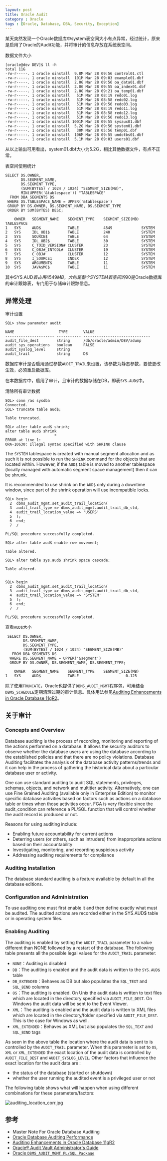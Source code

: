 ```yaml
---
layout: post
title: Oracle Audit
category : Oracle
tags : [Oracle, Database, DBA, Security, Exception]
---
```


某天突然发现一个Oracle数据库中system表空间大小有点异常，经过统计，原来是启用了Oracle的Audit功能，并将审计的信息存放在系统表空间。

数据文件大小

	[oracle@dev DEV]$ ll -h
	total 11G
	-rw-r-----. 1 oracle oinstall  9.8M Mar 28 09:56 control01.ctl
	-rw-r-----. 1 oracle oinstall  101M Mar 28 09:03 example01.dbf
	-rw-r-----. 1 oracle oinstall  2.0G Mar 28 09:56 oa_data01.dbf
	-rw-r-----. 1 oracle oinstall  2.0G Mar 28 09:55 oa_index01.dbf
	-rw-r-----. 1 oracle oinstall  2.0G Mar 28 09:21 oa_temp01.dbf
	-rw-r-----. 1 oracle oinstall   51M Mar 28 08:19 redo01.log
	-rw-r-----. 1 oracle oinstall   51M Mar 28 08:58 redo02.log
	-rw-r-----. 1 oracle oinstall   51M Mar 28 09:56 redo03.log
	-rw-r-----. 1 oracle oinstall   51M Mar 28 08:19 redo11.log
	-rw-r-----. 1 oracle oinstall   51M Mar 28 08:58 redo12.log
	-rw-r-----. 1 oracle oinstall   51M Mar 28 09:56 redo13.log
	-rw-r-----. 1 oracle oinstall 1001M Mar 28 09:55 sysaux01.dbf
	-rw-r-----. 1 oracle oinstall  5.2G Mar 28 09:56 system01.dbf
	-rw-r-----. 1 oracle oinstall   30M Mar 28 05:56 temp01.dbf
	-rw-r-----. 1 oracle oinstall  106M Mar 28 09:55 undotbs01.dbf
	-rw-r-----. 1 oracle oinstall  5.1M Mar 28 09:03 users01.dbf

从以上输出可用看出，system01.dbf大小为5.2G，相比其他数据文件，有点不正常。

表空间使用统计

	SELECT DS.OWNER,
	       DS.SEGMENT_NAME,
	       DS.SEGMENT_TYPE,
	       (SUM(BYTES) / 1024 / 1024) "SEGMENT_SIZE(MB)",
	       MIN(UPPER('&tablespace')) "TABLESPACE"
	  FROM DBA_SEGMENTS DS
	 WHERE DS.TABLESPACE_NAME = UPPER('&tablespace')
	 GROUP BY DS.OWNER, DS.SEGMENT_NAME, DS.SEGMENT_TYPE
	 ORDER BY SUM(BYTES) DESC;

	   	OWNER	SEGMENT_NAME	SEGMENT_TYPE	SEGMENT_SIZE(MB) TABLESPACE
	1	SYS		AUD$			TABLE			4549			 SYSTEM
	2	SYS		IDL_UB1$		TABLE			240				 SYSTEM
	3	SYS		SOURCE$			TABLE			64				 SYSTEM
	4	SYS		IDL_UB2$		TABLE			30				 SYSTEM
	5	SYS		C_TOID_VERSION#	CLUSTER			23				 SYSTEM
	6	SYS		C_OBJ#_INTCOL#	CLUSTER			19				 SYSTEM
	7	SYS		C_OBJ#			CLUSTER			12				 SYSTEM
	8	SYS		I_SOURCE1		INDEX			12				 SYSTEM
	9	SYS		ARGUMENT$		TABLE			11				 SYSTEM
	10	SYS		JAVA$MC$		TABLE			11				 SYSTEM

其中SYS.AUD$表占用4549MB，大约是整个SYSTEM表空间的90%。AUD$是Oracle数据库的审计跟踪表，专门用于存储审计跟踪信息。

## 异常处理

审计设置

	SQL> show parameter audit
	
	NAME				    TYPE	   VALUE
	---------------------- ----------- ------------------------------
	audit_file_dest 	   string	   /db/oracle/admin/DEV/adump
	audit_sys_operations   boolean	   FALSE
	audit_syslog_level	   string
	audit_trail			   string	   DB

数据库审计是否启用通过参数`AUDIT_TRAIL`来设置，该参数为静态参数，要使更改生效，必须重启数据库。

在本数据库中，启用了审计，且审计的数据存储在DB，即表`SYS.AUD$`中。

清除所有审计数据

	SQL> conn /as sysdba
	Connected.
	SQL> truncate table aud$;
	
	Table truncated.
	
	SQL> alter table aud$ shrink;
	alter table aud$ shrink
	                      *
	ERROR at line 1:
	ORA-10630: Illegal syntax specified with SHRINK clause

The `SYSTEM` tablespace is created with manual segment allocation and as such it is not possible to run the `SHRINK` command for the objects that are located within. However, if the `AUD$` table is moved to another tablespace (locally managed with automatic segment space management) then it can be shrunk. 

It is recommended to use shrink on the `AUD$` only during a downtime window, since part of the shrink operation will use incompatible locks.

	SQL> begin
	  2  dbms_audit_mgmt.set_audit_trail_location(
	  3  audit_trail_type => dbms_audit_mgmt.audit_trail_db_std,
	  4  audit_trail_location_value => 'USERS'
	  5  );
	  6  end;
	  7  /

	PL/SQL procedure successfully completed.
	
	SQL> alter table aud$ enable row movement;
	
	Table altered.
	
	SQL> alter table sys.aud$ shrink space cascade;
	
	Table altered.

	
	SQL> begin
	  2  dbms_audit_mgmt.set_audit_trail_location(
	  3  audit_trail_type => dbms_audit_mgmt.audit_trail_db_std,
	  4  audit_trail_location_value => 'SYSTEM'
	  5  );
	  6  end;
	  7  /

	PL/SQL procedure successfully completed.


查看`AUD$`大小

	 SELECT DS.OWNER,
	        DS.SEGMENT_NAME,
	        DS.SEGMENT_TYPE,
	        (SUM(BYTES) / 1024 / 1024) "SEGMENT_SIZE(MB)"
	   FROM DBA_SEGMENTS DS
	  WHERE DS.SEGMENT_NAME = UPPER('&segment')
	  GROUP BY DS.OWNER, DS.SEGMENT_NAME, DS.SEGMENT_TYPE;

	   	OWNER	SEGMENT_NAME	SEGMENT_TYPE	SEGMENT_SIZE(MB)
	1	SYS		AUD$			TABLE					  0.125


除了使用`TRUNCATE`，Oracle也提供了`DBMS_AUDIT_MGMT`程序包，可用结合`DBMS_SCHEDULE`定期清理过期的审计信息。具体用法参见[Auditing Enhancements in Oracle Database 11gR2](http://www.oracle-base.com/articles/11g/auditing-enhancements-11gr2.php)。


## 关于审计

### Concepts and Overview

Database auditing is the process of recording, monitoring and reporting of the actions performed on a database. It allows the security auditors to observe whether the database users are using the database according to the established policies and that there are no policy violations. Database Auditing facilitates the analysis of  the database activity patterns/trends and it can help in the process of gathering the historical data about a particular database user or activity.  

One can use standard auditing to audit SQL statements, privileges, schemas, objects, and network and multitier activity. Alternatively, one can use Fine Grained Auditing (available only in Enterprise Edition) to monitor specific database activities based on factors such as actions on a database table or times when those activities occur. FGA is very flexible since the audit_condition can reference a PL/SQL function that will control whether the audit record is produced or not.  

Reasons for using auditing include:

- Enabling future accountability for current actions
- Deterring users (or others, such as intruders) from inappropriate actions based on their accountability
- Investigating, monitoring, and recording suspicious activity
- Addressing auditing requirements for compliance
 
### Auditing Installation

The database standard auditing is a feature available by default in all the database editions.

### Configuration and Administration

To use auditing one must first enable it and then define exactly what must be audited. The audited actions  are recorded either in the SYS.AUD$ table or in operating system files.

### Enabling Auditing

The auditing is enabled by setting the `AUDIT_TRAIL` parameter to a value different than NONE followed by a restart of the database.  The following table presents all the possible legal values for the `AUDIT_TRAIL` parameter:

* `NONE`：Auditing is disabled
* `DB`：The auditing is enabled and the audit data is written to the `SYS.AUD$` table
* `DB_EXTENDED`：Behaves as DB but also populates the `SQL_TEXT` and `SQL_BIND` columns
* `OS`：The auditing is enabled. On Unix the audit data is written to text files which are located in the directory specified via `AUDIT_FILE_DEST`. On Windows the audit data will be sent to the Event Viewer.
* `XML`：The auditing is enabled and the audit data is written to XML files which are located in the directory/folder specified via `AUDIT_FILE_DEST`. This is the case for Windows as well.
* `XML_EXTENDED`：Behaves as XML but also populates the `SQL_TEXT` and `SQL_BIND` tags


As seen in the above table the location where the audit data is sent to is controlled by the `AUDIT_TRAIL` parameter. When this parameter is set to `OS`, `XML` or `XML_EXTENDED` the exact location of the audit data is controlled by `AUDIT_FILE_DEST` and  `AUDIT_SYSLOG_LEVEL`. Other factors that influence the exact location for the audit data are : 

 - the status of the database (started or shutdown)
 - whether the user running the audited event is a privileged user or not

The following table shows what will happen when using different combinations for these parameters/factors: 

![auditing_location_corr.jpg](http://dylanninin.com/assets/images/2013/auditing_location_corr.jpg)


## 参考

* Master Note For Oracle Database Auditing
* [Oracle Database Auditing Performance](http://www.oracle.com/technetwork/database/audit-vault/learnmore/twp-security-auditperformance-166655.pdf)
* [Auditing Enhancements in Oracle Database 11gR2](http://www.oracle-base.com/articles/11g/auditing-enhancements-11gr2.php)
* [Oracle® Audit Vault Administrator's Guide](http://docs.oracle.com/cd/E11062_01/admin.1023/e11059/avadm_mng_admin_tasks.htm#BEIJCFED)
* [Oracle `DBMS_AUDIT_MGMT PL/SQL Package`](http://docs.oracle.com/cd/E11062_01/admin.1023/e11059/avadm_app_d_audit_mgmt.htm#BABBAGGI)